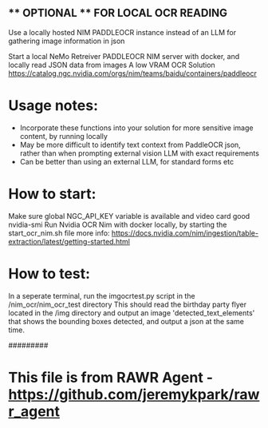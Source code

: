 ## ** OPTIONAL ** FOR LOCAL OCR READING ##
Use a locally hosted NIM PADDLEOCR instance instead of an LLM for gathering image information in json

Start a local NeMo Retreiver PADDLEOCR NIM server with docker, and locally read JSON data from images
A low VRAM OCR Solution https://catalog.ngc.nvidia.com/orgs/nim/teams/baidu/containers/paddleocr

# Usage notes:
- Incorporate these functions into your solution for more sensitive image content, by running locally
- May be more difficult to identify text context from PaddleOCR json, rather than when prompting external vision LLM with exact requirements
- Can be better than using an external LLM, for standard forms etc

# How to start:
Make sure global NGC_API_KEY variable is available and video card good nvidia-smi
Run Nvidia OCR Nim with docker locally, by starting the start_ocr_nim.sh file
    more info: https://docs.nvidia.com/nim/ingestion/table-extraction/latest/getting-started.html

# How to test:
In a seperate terminal, run the imgocrtest.py script in the /nim_ocr/nim_ocr_test directory
This should read the birthday party flyer located in the /img directory and output an image 'detected_text_elements' that shows the bounding boxes detected, and output a json at the same time.

#########

# This file is from RAWR Agent - https://github.com/jeremykpark/rawr_agent